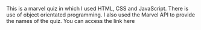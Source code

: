 This is a marvel quiz in which I used HTML, CSS and JavaScript. There is use of object orientated programming. 
I also used the Marvel API to provide the names of the quiz. 
You can access the link here 
